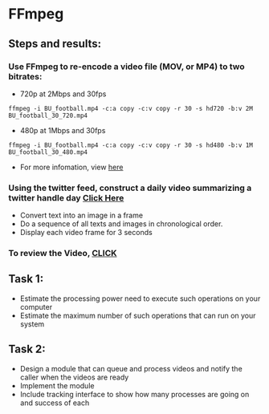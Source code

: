 # FFmpeg
## Steps and results:
### Use FFmpeg to re-encode a video file (MOV, or MP4) to two bitrates:
- 720p at 2Mbps and 30fps
```
ffmpeg -i BU_football.mp4 -c:a copy -c:v copy -r 30 -s hd720 -b:v 2M BU_football_30_720.mp4
```
- 480p at 1Mbps and 30fps
```
ffmpeg -i BU_football.mp4 -c:a copy -c:v copy -r 30 -s hd480 -b:v 1M BU_football_30_480.mp4
```
- For more infomation, view [here]
### Using the twitter feed, construct a daily video summarizing a twitter handle day [Click Here]
- Convert text into an image in a frame
- Do a sequence of all texts and images in chronological order.
- Display each video frame for 3 seconds

### To review the Video, [CLICK]
  
## Task 1:
- Estimate the processing power need to execute such operations on your computer
- Estimate the maximum number of such operations that can run on your system

## Task 2:
- Design a module that can queue and process videos and notify the caller when the videos are ready
- Implement the module
- Include tracking interface to show how many processes are going on and success of each

[here]: https://opensource.com/article/17/6/ffmpeg-convert-media-file-formats
[Click Here]: https://github.com/BUEC500C1/video-zhangyanyu0722/tree/master/FFmpeg/Twitter_feed
[CLICK]: https://github.com/BUEC500C1/video-zhangyanyu0722/blob/master/FFmpeg/Twitter_feed/twitter.avi

